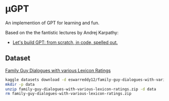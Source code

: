 # µGPT

An implemention of GPT for learning and fun.

Based on the the fantistic lectures by Andrej Karpathy:

  - [Let's build GPT: from scratch, in code, spelled out.](https://youtu.be/kCc8FmEb1nY)

## Dataset

  [Family Guy Dialogues with various Lexicon Ratings](https://www.kaggle.com/datasets/eswarreddy12/family-guy-dialogues-with-various-lexicon-ratings)

  ```sh
  kaggle datasets download -d eswarreddy12/family-guy-dialogues-with-various-lexicon-ratings
  mkdir -p data
  unzip family-guy-dialogues-with-various-lexicon-ratings.zip -d data
  rm family-guy-dialogues-with-various-lexicon-ratings.zip
  ```
